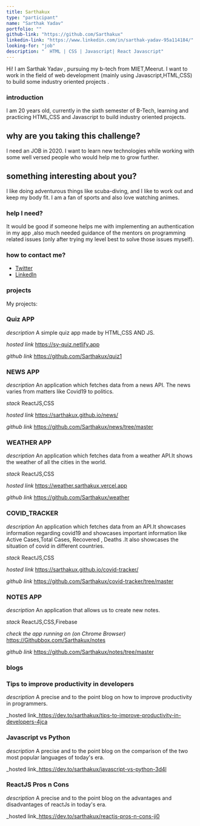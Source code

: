 ```yaml
---
title: Sarthakux
type: "participant"
name: "Sarthak Yadav"
portfolio: ""
github-link: "https://github.com/Sarthakux"
linkedin-link: "https://www.linkedin.com/in/sarthak-yadav-95a114184/"
looking-for: "job"
description: "  HTML | CSS | Javascript| React Javascript"
---
```


Hi! I am Sarthak Yadav , pursuing my b-tech from MIET,Meerut. I want to work in the field of web development (mainly using Javascript,HTML,CSS) to build some industry oriented projects .

### introduction

I am 20 years old, currently in the sixth semester of B-Tech, learning and practicing HTML,CSS and Javascript to build industry oriented projects.

## why are you taking this challenge?

I need an JOB in 2020.
I want to learn new technologies while working with some well versed people who would help me to grow further.

## something interesting about you?

I like doing adventurous things like scuba-diving, and I like to work out and keep my body fit. I am a fan of sports and also love watching
animes.
### help I need?

It would be good if someone helps me with implementing an authentication in my app ,also much needed guidance of the mentors on programming related issues (only after trying my level best to solve those issues myself).

### how to contact me?

- [Twitter](https://twitter.com/Sarthak04898364)
- [LinkedIn](https://www.linkedin.com/in/sarthak-yadav-95a114184/)

### projects
My projects:

### Quiz APP

 _description_ A simple quiz app made by HTML,CSS AND JS.


 _hosted link_ https://sy-quiz.netlify.app



_github link_ https://github.com/Sarthakux/quiz1

###  NEWS APP

 _description_ An application which fetches data from a news API. The news varies from matters like Covid19 to politics.

 _stack_ ReactJS,CSS

 _hosted link_ https://sarthakux.github.io/news/


 _github link_ https://github.com/Sarthakux/news/tree/master


### WEATHER APP
 _description_ An application which fetches data from a weather API.It shows the weather of all the cities in the world.

_stack_ ReactJS,CSS


 _hosted link_ https://weather.sarthakux.vercel.app


 _github link_ https://github.com/Sarthakux/weather

 ### COVID_TRACKER   
 _description_ An application which fetches data from an API.It showcases information regarding covid19 and showcases important
    information like Active Cases,Total Cases, Recovered , Deaths .It also showcases the situation of covid in different countries.

 _stack_ ReactJS,CSS

 _hosted link_ https://sarthakux.github.io/covid-tracker/


  _github link_ https://github.com/Sarthakux/covid-tracker/tree/master


### NOTES APP    
 _description_ An application that allows us to create new notes.


 _stack_ ReactJS,CSS,Firebase




 _check the app running on (on Chrome Browser)_ https://Githubbox.com/Sarthakux/notes
 


 _github link_ https://github.com/Sarthakux/notes/tree/master




### blogs

### Tips to improve productivity in developers
_description_ A precise and to the point blog on how to improve productivity in programmers.


_hosted link_https://dev.to/sarthakux/tips-to-improve-productivity-in-developers-4jca

### Javascript vs Python
_description_ A precise and to the point blog on the comparison of the two most popular languages of today's era.


_hosted link_https://dev.to/sarthakux/javascript-vs-python-3d4l

### ReactJS Pros n Cons

_description_ A precise and to the point blog on the advantages and disadvantages of reactJs in today's era.


_hosted link_https://dev.to/sarthakux/reactjs-pros-n-cons-ji0
